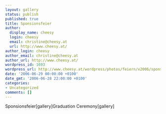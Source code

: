 ```yaml
---
layout: gallery
status: publish
published: true
title: Sponsionsfeier
author:
  display_name: cheesy
  login: cheesy
  email: christine@cheesy.at
  url: http://www.cheesy.at/
author_login: cheesy
author_email: christine@cheesy.at
author_url: http://www.cheesy.at/
wordpress_id: 1693
wordpress_url: http://www.cheesy.at/wordpress/photos/feiern/x2006/sponsion/
date: '2006-06-29 00:00:00 +0100'
date_gmt: '2006-06-28 22:00:00 +0100'
categories:
- Uncategorized
comments: []
---
```

<!--:de-->Sponsionsfeier[gallery]<!--:--><!--:en-->Graduation Ceremony[gallery]<!--:-->
